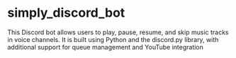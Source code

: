 # simply_discord_bot
This Discord bot allows users to play, pause, resume, and skip music tracks in voice channels. It is built using Python and the discord.py library, with additional support for queue management and YouTube integration

